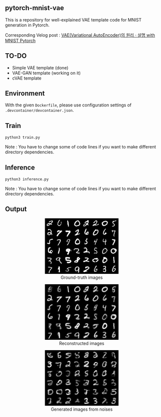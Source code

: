 ## pytorch-mnist-vae

This is a repository for well-explained VAE template code for MNIST generation in Pytorch.

Corresponding Velog post : [VAE(Variational AutoEncoder)의 원리 · 설명 with MNIST Pytorch](https://velog.io/@hewas1230/vae-principle)

## TO-DO

- Simple VAE template (done)
- VAE-GAN template (working on it)
- cVAE template

## Environment

With the given ```Dockerfile```, please use configuration settings of ```.devcontainer/devcontainer.json```.

## Train

```bash
python3 train.py
```

Note : You have to change some of code lines if you want to make different directory dependencies.

## Inference

```bash
python3 inference.py
```

Note : You have to change some of code lines if you want to make different directory dependencies.

## Output

<p align = "center"><img src="./ground_truth/mnist_bce2.png"> <br> Ground-truth images</p>

<p align = "center"><img src="./recon/mnist_bce2.png"> <br> Reconstructed images</p>

<p align = "center"><img src="./generated/mnist_bce2.png"> <br> Generated images from noises</p>